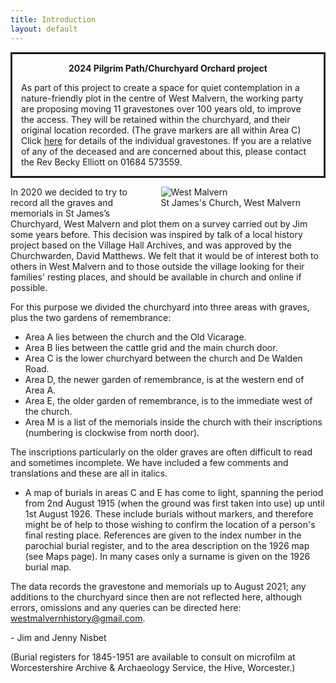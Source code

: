 ```yaml
---
title: Introduction
layout: default
---
```


<div style="border: solid; padding: 0 1em;">
    <p style="text-align:center;"><b>2024 Pilgrim Path/Churchyard Orchard project</b></p>
    <p>As part of this project to create a space for quiet contemplation in a nature-friendly plot in the centre of West Malvern, the working party are proposing moving 11 gravestones over 100 years old, to improve the access.  They will be retained within the churchyard, and their original location recorded. (The grave markers are all within Area C) Click <a href="pilgrim_path.html">here</a> for details of the individual gravestones.  If you are a relative of any of the deceased and are concerned about this, please contact the Rev Becky Elliott on 01684 573559.</p>
</div>

<figure style="float: right; max-width: 250px;">
    <img class="responsive" alt="West Malvern" src="/assets/images/IMG_2841.JPG" />
    <figcaption>St James's Church, West Malvern</figcaption>
</figure>

In 2020 we decided to try to record all the graves and memorials in St James’s Churchyard, West Malvern and plot them on a survey carried out by Jim some years before.  This decision was inspired by talk of a local history project based on the Village Hall Archives, and was approved by the Churchwarden, David Matthews.  We felt that it would be of interest both to others in West Malvern and to those outside the village looking for their families' resting places, and should be available in church and online if possible.
 
For this purpose we divided the churchyard into three areas with graves, plus the two gardens of remembrance:
 
* Area A lies between the church and the Old Vicarage.
* Area B lies between the cattle grid and the main church door.
* Area C is the lower churchyard between the church and De Walden Road.
* Area D, the newer garden of remembrance, is at the western end of Area A.
* Area E, the older garden of remembrance, is to the immediate west of the church.
* Area M is a list of the memorials inside the church with their inscriptions (numbering is clockwise from north door).

The inscriptions particularly on the older graves are often difficult to read and sometimes incomplete.  We have included a few comments and translations and these are all in italics.
 
* A map of burials in areas C and E has come to light, spanning the period from 2nd August 1915 (when the ground was first taken into use) up until 1st August 1926. These include burials without markers, and therefore might be of help to those wishing to confirm the location of a person's final resting place. References are given to the index number in the parochial burial register, and to the area description on the 1926 map (see Maps page).  In many cases only a surname is given on the 1926 burial map.

The data records the gravestone and memorials up to August 2021; any additions to the churchyard since then are not reflected here, although errors, omissions and any queries can be directed here: <a href="mailto:westmalvernhistory@gmail.com">westmalvernhistory@gmail.com</a>.

\- Jim and Jenny Nisbet

(Burial registers for 1845-1951 are available to consult on microfilm at Worcestershire Archive & Archaeology Service, the Hive, Worcester.)
